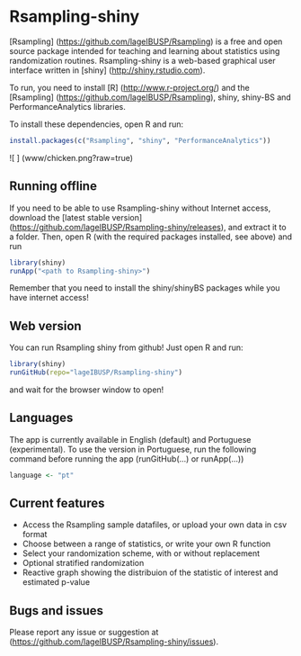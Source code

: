# Rsampling-shiny

[Rsampling] (https://github.com/lageIBUSP/Rsampling) is a free and open source package intended for 
teaching and learning about statistics using randomization routines. 
Rsampling-shiny is a web-based graphical user interface
written in [shiny] (http://shiny.rstudio.com).

To run, you need to install [R] (http://www.r-project.org/) and the [Rsampling] (https://github.com/lageIBUSP/Rsampling),
shiny, shiny-BS and PerformanceAnalytics libraries.

To install these dependencies, open R and run:

```R
install.packages(c("Rsampling", "shiny", "PerformanceAnalytics"))
```

![ ] (www/chicken.png?raw=true)

## Running offline

If you need to be able to use Rsampling-shiny without Internet access, download the [latest stable version] 
(https://github.com/lageIBUSP/Rsampling-shiny/releases), 
and extract it to a folder. Then, open R (with the required packages installed, see above) and run

```R
library(shiny)
runApp("<path to Rsampling-shiny>")
```
Remember that you need to install the shiny/shinyBS packages while you have internet access!

## Web version
You can run Rsampling shiny from github! Just open R and run:

```R
library(shiny)
runGitHub(repo="lageIBUSP/Rsampling-shiny")
``` 
and wait for the browser window to open!

## Languages
The app is currently available in English (default) and Portuguese (experimental).
To use the version in Portuguese, run the following command 
before running the app (runGitHub(...) or runApp(...))
```R
language <- "pt"
```

## Current features
* Access the Rsampling sample datafiles, or upload your own data in csv format
* Choose between a range of statistics, or write your own R function
* Select your randomization scheme, with or without replacement
* Optional stratified randomization
* Reactive graph showing the distribuion of the statistic of interest and estimated p-value

## Bugs and issues

Please report any issue or suggestion at (https://github.com/lageIBUSP/Rsampling-shiny/issues).
